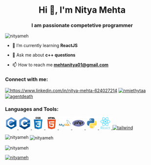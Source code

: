 <h1 align="center">Hi 👋, I'm Nitya Mehta</h1>
<h3 align="center">I am passionate competetive programmer</h3>

<p align="left"> <img src="https://komarev.com/ghpvc/?username=nityameh&label=Profile%20views&color=0e75b6&style=flat" alt="nityameh" /> </p>

- 🌱 I’m currently learning **ReactJS**

- 💬 Ask me about **c++ questions**

- 📫 How to reach me **mehtanitya01@gmail.com**

<h3 align="left">Connect with me:</h3>
<p align="left">
<a href="https://linkedin.com/in/https://www.linkedin.com/in/nitya-mehta-624027214" target="blank"><img align="center" src="https://raw.githubusercontent.com/rahuldkjain/github-profile-readme-generator/master/src/images/icons/Social/linked-in-alt.svg" alt="https://www.linkedin.com/in/nitya-mehta-624027214" height="30" width="40" /></a>
<a href="https://www.codechef.com/users/nmiethytaa" target="blank"><img align="center" src="https://cdn.jsdelivr.net/npm/simple-icons@3.1.0/icons/codechef.svg" alt="nmiethytaa" height="30" width="40" /></a>
<a href="https://codeforces.com/profile/agentdeath" target="blank"><img align="center" src="https://raw.githubusercontent.com/rahuldkjain/github-profile-readme-generator/master/src/images/icons/Social/codeforces.svg" alt="agentdeath" height="30" width="40" /></a>
</p>

<h3 align="left">Languages and Tools:</h3>
<p align="left"> <a href="https://www.cprogramming.com/" target="_blank" rel="noreferrer"> <img src="https://raw.githubusercontent.com/devicons/devicon/master/icons/c/c-original.svg" alt="c" width="40" height="40"/> </a> <a href="https://www.w3schools.com/cpp/" target="_blank" rel="noreferrer"> <img src="https://raw.githubusercontent.com/devicons/devicon/master/icons/cplusplus/cplusplus-original.svg" alt="cplusplus" width="40" height="40"/> </a> <a href="https://www.w3schools.com/css/" target="_blank" rel="noreferrer"> <img src="https://raw.githubusercontent.com/devicons/devicon/master/icons/css3/css3-original-wordmark.svg" alt="css3" width="40" height="40"/> </a> <a href="https://www.w3.org/html/" target="_blank" rel="noreferrer"> <img src="https://raw.githubusercontent.com/devicons/devicon/master/icons/html5/html5-original-wordmark.svg" alt="html5" width="40" height="40"/> </a> <a href="https://www.mysql.com/" target="_blank" rel="noreferrer"> <img src="https://raw.githubusercontent.com/devicons/devicon/master/icons/mysql/mysql-original-wordmark.svg" alt="mysql" width="40" height="40"/> </a> <a href="https://www.php.net" target="_blank" rel="noreferrer"> <img src="https://raw.githubusercontent.com/devicons/devicon/master/icons/php/php-original.svg" alt="php" width="40" height="40"/> </a> <a href="https://www.python.org" target="_blank" rel="noreferrer"> <img src="https://raw.githubusercontent.com/devicons/devicon/master/icons/python/python-original.svg" alt="python" width="40" height="40"/> </a> <a href="https://reactjs.org/" target="_blank" rel="noreferrer"> <img src="https://raw.githubusercontent.com/devicons/devicon/master/icons/react/react-original-wordmark.svg" alt="react" width="40" height="40"/> </a> <a href="https://tailwindcss.com/" target="_blank" rel="noreferrer"> <img src="https://www.vectorlogo.zone/logos/tailwindcss/tailwindcss-icon.svg" alt="tailwind" width="40" height="40"/> </a> </p>

<p><img align="left" src="https://github-readme-stats.vercel.app/api/top-langs?username=nityameh&show_icons=true&locale=en&layout=compact" alt="nityameh" /></p>

<p>&nbsp;<img align="center" src="https://github-readme-stats.vercel.app/api?username=nityameh&show_icons=true&locale=en" alt="nityameh" /></p>

<p><img align="center" src="https://github-readme-streak-stats.herokuapp.com/?user=nityameh&" alt="nityameh" /></p>

<p align="left"> <a href="https://github.com/ryo-ma/github-profile-trophy"><img src="https://github-profile-trophy.vercel.app/?username=nityameh" alt="nityameh" /></a> </p>

